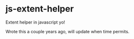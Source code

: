 js-extent-helper
================

Extent helper in javascript yo!

Wrote this a couple years ago, will update when time permits.
